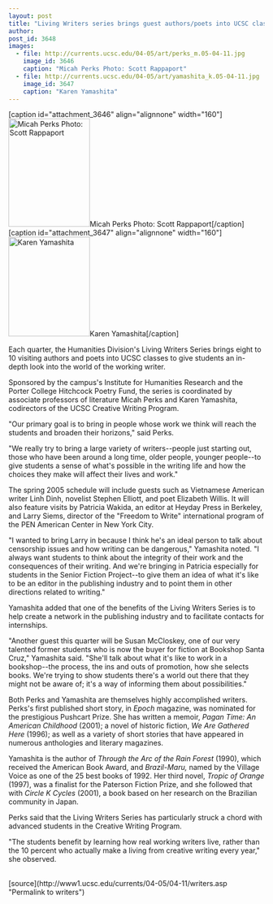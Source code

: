 ```yaml
---
layout: post
title: "Living Writers series brings guest authors/poets into UCSC classes"
author:  
post_id: 3648
images:
  - file: http://currents.ucsc.edu/04-05/art/perks_m.05-04-11.jpg
    image_id: 3646
    caption: "Micah Perks Photo: Scott Rappaport"
  - file: http://currents.ucsc.edu/04-05/art/yamashita_k.05-04-11.jpg
    image_id: 3647
    caption: "Karen Yamashita"
---
```


[caption id="attachment_3646" align="alignnone" width="160"]<a href="http://localhost/mysite/wp-content/uploads/2005/04/perks_m.05-04-11.jpg"><img class="size-full wp-image-3646" src="http://localhost/mysite/wp-content/uploads/2005/04/perks_m.05-04-11.jpg" alt="Micah Perks Photo: Scott Rappaport" width="160" height="213" /></a>Micah Perks Photo: Scott Rappaport[/caption]
[caption id="attachment_3647" align="alignnone" width="160"]<a href="http://localhost/mysite/wp-content/uploads/2005/04/yamashita_k.05-04-11.jpg"><img class="size-full wp-image-3647" src="http://localhost/mysite/wp-content/uploads/2005/04/yamashita_k.05-04-11.jpg" alt="Karen Yamashita" width="160" height="196" /></a>Karen Yamashita[/caption]
<a name="content" id="content"></a>
<p>
  Each quarter, the Humanities Division's Living Writers Series brings eight to 10 visiting authors and poets into UCSC classes to give students an in-depth look into the world of the working writer.
</p>
<p>
  Sponsored by the campus's Institute for Humanities Research and the Porter College Hitchcock Poetry Fund, the series is coordinated by associate professors of literature Micah Perks and Karen Yamashita, codirectors of the UCSC Creative Writing Program.
</p>
<p>
  "Our primary goal is to bring in people whose work we think will reach the students and broaden their horizons," said Perks.
</p>
<p>
  "We really try to bring a large variety of writers--people just starting out, those who have been around a long time, older people, younger people--to give students a sense of what's possible in the writing life and how the choices they make will affect their lives and work."
</p>
<p>
  The spring 2005 schedule will include guests such as Vietnamese American writer Linh Dinh, novelist Stephen Elliott, and poet Elizabeth Willis. It will also feature visits by Patricia Wakida, an editor at Heyday Press in Berkeley, and Larry Siems, director of the "Freedom to Write" international program of the PEN American Center in New York City.
</p>
<p>
  "I wanted to bring Larry in because I think he's an ideal person to talk about censorship issues and how writing can be dangerous," Yamashita noted. "I always want students to think about the integrity of their work and the consequences of their writing. And we're bringing in Patricia especially for students in the Senior Fiction Project--to give them an idea of what it's like to be an editor in the publishing industry and to point them in other directions related to writing."
</p>
<p>
  Yamashita added that one of the benefits of the Living Writers Series is to help create a network in the publishing industry and to facilitate contacts for internships.
</p>
<p>
  "Another guest this quarter will be Susan McCloskey, one of our very talented former students who is now the buyer for fiction at Bookshop Santa Cruz," Yamashita said. "She'll talk about what it's like to work in a bookshop--the process, the ins and outs of promotion, how she selects books. We're trying to show students there's a world out there that they might not be aware of; it's a way of informing them about possibilities."
</p>
<p>
  Both Perks and Yamashita are themselves highly accomplished writers. Perks's first published short story, in <i>Epoch</i> magazine, was nominated for the prestigious Pushcart Prize. She has written a memoir, <i>Pagan Time: An American Childhood</i> (2001); a novel of historic fiction, <i>We Are Gathered Here</i> (1996); as well as a variety of short stories that have appeared in numerous anthologies and literary magazines.
</p>
<p>
  Yamashita is the author of <i>Through the Arc of the Rain Forest</i> (1990), which received the American Book Award, and <i>Brazil-Maru,</i> named by the Village Voice as one of the 25 best books of 1992. Her third novel, <i>Tropic of Orange</i> (1997), was a finalist for the Paterson Fiction Prize, and she followed that with <i>Circle K Cycles</i> (2001), a book based on her research on the Brazilian community in Japan.
</p>
<p>
  Perks said that the Living Writers Series has particularly struck a chord with advanced students in the Creative Writing Program.
</p>
<p>
  "The students benefit by learning how real working writers live, rather than the 10 percent who actually make a living from creative writing every year," she observed.<br>
  <br>
</p>
[source](http://www1.ucsc.edu/currents/04-05/04-11/writers.asp "Permalink to writers")
